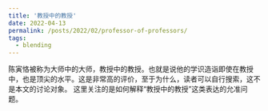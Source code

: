 ```yaml
---
title: '教授中的教授'
date: 2022-04-13
permalink: /posts/2022/02/professor-of-professors/
tags:
  - blending
---
```


陈寅恪被称为大师中的大师，教授中的教授。也就是说他的学识造诣即使在教授中，也是顶尖的水平。这是非常高的评价，至于为什么，读者可以自行搜索，这不是本文的讨论对象。
这里关注的是如何解释“教授中的教授”这类表达的允准问题。
